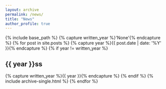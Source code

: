 ```yaml
---
layout: archive
permalink: /news/
title: "News"
author_profile: true
---
```


{% include base_path %}
{% capture written_year %}'None'{% endcapture %}
{% for post in site.posts %}
  {% capture year %}{{ post.date | date: '%Y' }}{% endcapture %}
  {% if year != written_year %}
    <h2 id="{{ year | slugify }}" class="archive__subtitle">{{ year }}ss</h2>
    {% capture written_year %}{{ year }}{% endcapture %}
  {% endif %}
  {% include archive-single.html %}
{% endfor %}